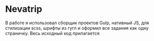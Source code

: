 # Nevatrip
В работе я использовал сборщик проектов Gulp, нативный JS, для стилизации scss,  шрифты из гугл и оформил все задания как одну страничку. Весь исходный код прилагается
